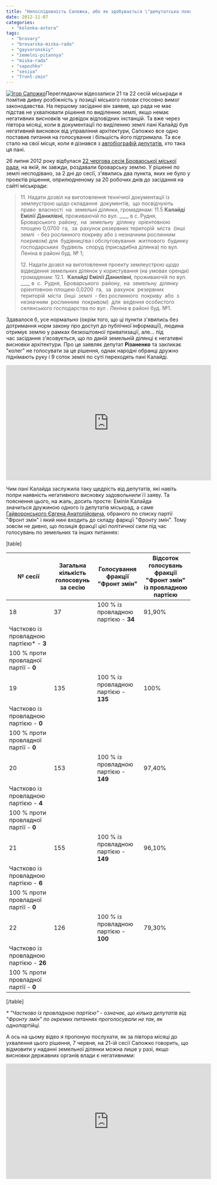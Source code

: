 ```yaml
---
title: "Непослідовність Сапожка, або як здобувається \"депутатська лояльність\" у міськраді"
date: 2012-11-07
categories: 
  - "kolonka-avtora"
tags: 
  - "brovary"
  - "brovarska-miska-rada"
  - "gayvoronskiy"
  - "zemelni-pitannya"
  - "miska-rada"
  - "sapozhko"
  - "sesiya"
  - "front-zmin"
---
```


[![](https://mpz.brovary.org/wp-content/uploads/2012/04/Igor-Sapozhko.jpg "Ігор Сапожко")](https://mpz.brovary.org/wp-content/uploads/2012/04/Igor-Sapozhko.jpg)Переглядаючи відеозаписи 21 та 22 сесій міськради я помітив дивну розбіжність у позиції міського голови стосовно вимог законодавства. На першому засіданні він заявив, що рада не має підстав не ухвалювати рішення по виділенню землі, якщо немає негативних висновків чи довідок відповідних інстанцій. Та вже через півтора місяці, коли в документації по виділенню землі пані Калайді був негативний висновок від управління архітектури, Сапожко все одно поставив питання на голосування і більшість його підтримала. Та все стало на свої місця, коли я дізнався з [автобіографій депутатів](http://rizanenko.org/vyborets-maje-pravo-znaty%e2%80%a6.html), хто така ця пані.

26 липня 2012 року відбулася [22 чергова сесія Броварської міської ради](https://mpz.brovary.org/26-lipnya-vidbudetsya-22-sesiya-brovarskoyi-miskoyi-radi/), на якій, як завжди, роздавали броварську землю. У рішенні по землі несподівано, за 2 дні до сесії, з'явились два пункта, яких не було у проектів рішення, оприлюдненому за 20 робочих днів до засідання на сайті міськради:

> 11\. Надати дозвіл на виготовлення технічної документації із  землеустрою щодо складання  документів,  що посвідчують  право  власності  на  земельні ділянки, громадянам: 11.5 **Калайді Емілії Данилівні**, проживаючій по вул. \_\_\_\_ в с. Рудня,  Броварського  району,  на  земельну  ділянку  орієнтовною площею 0,0700  га,  за  рахунок резервних територій  міста  (інші  землі  - без рослинного покриву або з незначним рослинним покривом) для  будівництва і обслуговування  житлового  будинку  господарських  будівель  споруд (присадибна ділянка) по вул. Леніна в районі буд. № 1;
> 
> 12\. Надати дозвіл на виготовлення проекту землеустрою щодо відведення земельних ділянок у користування (на умовах оренди) громадянам: 12.1.  **Калайді Емілії Данилівні**, проживаючій по вул. \_\_\_\_ в  с.  Рудня,  Броварського  району,  на  земельну  ділянку  орієнтовною площею 0,0200  га,  за  рахунок  резервних територій  міста  (інші  землі  - без рослинного  покриву  або  з  незначним  рослинним  покривом)  для  ведення особистого селянського господарства по вул . Леніна в районі буд. №1.

Здавалося б, усе нормально (окрім того, що ці пункти з'явились без дотримання норм закону про доступ до публічної інформації), людина отримує землю у рамках безкоштовної приватизації, але... під час засідання з'ясовується, що по даній земельній ділянці є негативні висновки архітектури. Про це заявляє депутат **Різаненко** та закликає "колег" не голосувати за це рішення, однак народні обранці дружно піднімають руку і 9 соток землі по суті переходять пані Калайді.

<iframe src="http://www.youtube.com/embed/JRhiZObhe7c" frameborder="0" width="560" height="315"></iframe>

Чим пані Калайда заслужила таку щедрість від депутатів, які навіть попри наявність негативного висновку задовольнили її заяву. Та пояснення цього, на жаль, досить просте: Емілія Калайда значиться дружиною одного із депутатів міськрад, а саме [Гайворонського Євгена Анатолійовича](http://rizanenko.org/downloads/doc/autobiografy/12.html), обраного по списку партії "Фронт змін" і який нині входить до складу фаркції "Фронту змін". Тому зовсім не дивно, що позиція фракції цієї політичної сили під час голосувань по земельних та інших питаннях:

\[table\]

| **№ сесії** |   **Загальна кількість голосовунь за сесію**   |   **Голосування фракції "Фронт змін"**   |   **Відсоток голосувань фракції "Фронт змін" із провладною партією**   |
| --- | --- | --- | --- |
|   18   |   37   | 100 % із провладною партією - **34** |   91,90%   |
| Частково із провладною партією\* - **3** |
| 100 % проти провладної партії - **0** |
|   19   |   135   | 100 % із провладною партією - **135** |   100%   |
| Частково із провладною партією - **0** |
| 100 % проти провладної партії - **0** |
|   20   |   153   | 100 % із провладною партією - **149** |   97,40%   |
| Частково із провладною партією - **4** |
| 100 % проти провладної партії - **0** |
|   21   |   155   | 100 % із провладною партією - **149** |   96,10%   |
| Частково із провладною партією - **6** |
| 100 % проти провладної партії - **0** |
|   22   |   126   | 100 % із провладною партією - **100** |   79,30%   |
| Частково із провладною партією - **26** |
| 100 % проти провладної партії - **0** |

\[/table\]

_\* "Частково із провладною партією" - означає, що кілька депутатів від "Фронту змін" по окремих питаннях проголосували не так, як однопартійці._

А ось на цьому відео я пропоную послухати, як за півтора місяці до ухвалення цього рішення, 7 червня, на 21-ій сесії Сапожко говорить, що відмовити у наданні земельної ділянки можна лише у разі, якщо висновки державних органів влади є негативними:

<iframe src="http://www.youtube.com/embed/NT9Cyai0z3c" frameborder="0" width="560" height="315"></iframe>
